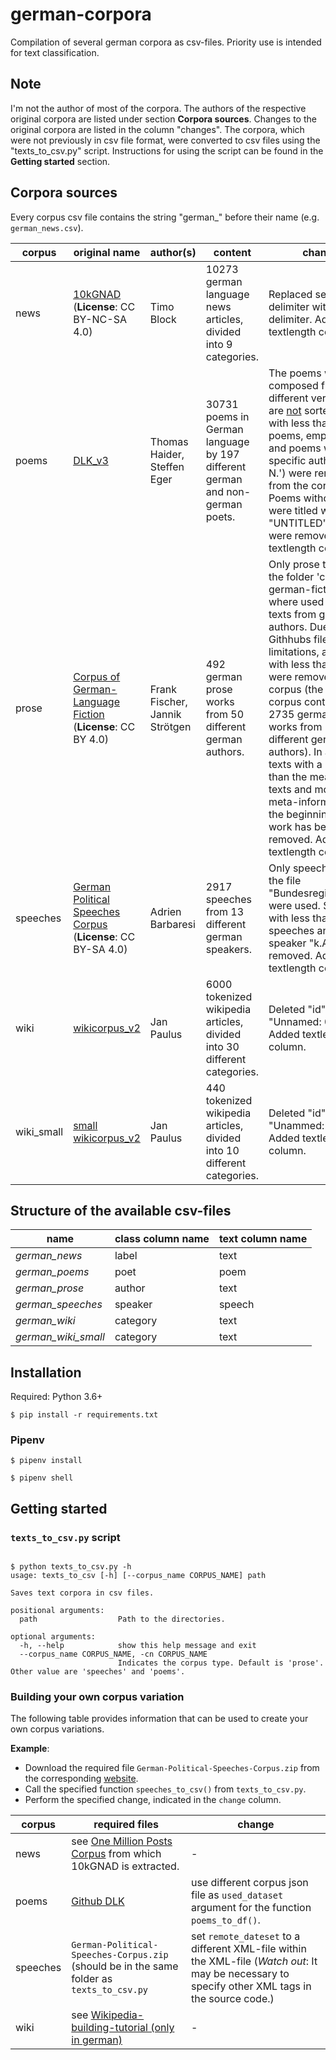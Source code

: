 # german-corpora
Compilation of several german corpora as csv-files. Priority use is intended for text classification.


## Note

I'm not the author of most of the corpora. The authors of the respective original corpora are listed under section **Corpora sources**. Changes to the original corpora are listed in the column "changes". The corpora, which were not previously in csv file format, were converted to csv files using the "texts_to_csv.py" script. Instructions for using the script can be found in the **Getting started** section.

## Corpora sources

Every corpus csv file contains the string "german_" before their name (e.g. `german_news.csv`).

| corpus | original name  | author(s) | content | changes |
| --- | --- | --- | --- | --- |
| news |  [10kGNAD](https://tblock.github.io/10kGNAD/) (**License**: CC BY-NC-SA 4.0) | Timo Block | 10273 german language news articles, divided into 9 categories. | Replaced semicolon delimiter with comma delimiter. Added textlength column.|
| poems | [DLK_v3](https://github.com/tnhaider/DLK) | Thomas Haider, Steffen Eger | 30731 poems in German language by 197 different german and non-german poets. | The poems were composed from the different verses. These are <u>not</u> sorted. Poets with less than 6 poems, empty poems and poems without a specific author (= 'N. N.') were removed from the corpus. Poems without titles were titled with "UNTITLED". Poem ids were removed. Added textlength column. |
| prose | [Corpus of German-Language Fiction](https://figshare.com/articles/Corpus_of_German-Language_Fiction_txt_/4524680/1) (**License**: CC BY 4.0)| Frank Fischer, Jannik Strötgen | 492 german prose works from 50 different german authors. | Only prose texts from the folder 'corpus-of-german-fiction-txt' where used i.e. only texts from german authors. Due to Githhubs file size limitations, authors with less than 6 works were removed from the corpus (the original corpus contained 2735 german prose works from 549 different german authors). In addition, texts with a length less than the mean of all texts and most of the meta-information at the beginning of each work has been removed. Added textlength column.|
| speeches | [German Political Speeches Corpus](https://adrien.barbaresi.eu/corpora/speeches/#data) (**License**: CC BY-SA 4.0) | Adrien Barbaresi | 2917 speeches from 13 different german speakers. | Only speeches from the file "Bundesregierung.xml" were used. Speakers with less than 6 speeches and the speaker "k.A." were removed. Added textlength column.|
| wiki | [wikicorpus_v2](https://github.com/realjanpaulus/german_text_classification_nlp) | Jan Paulus | 6000 tokenized wikipedia articles, divided into 30 different categories. | Deleted "id" and "Unnamed: 0" column. Added textlength column.|
| wiki_small | [small wikicorpus_v2](https://github.com/realjanpaulus/german_text_classification_nlp) | Jan Paulus | 440 tokenized wikipedia articles, divided into 10 different categories. | Deleted "id" and "Unammed: 0" column. Added textlength column.|

## Structure of the available csv-files

| name | class column name | text column name |
| --- | --- | --- |
| *german_news* | label | text |
| *german_poems* | poet | poem |
| *german_prose* | author | text |
| *german_speeches* | speaker| speech |
| *german_wiki* | category | text |
| *german_wiki_small* | category | text |



## Installation

Required: Python 3.6+

`$ pip install -r requirements.txt`


### Pipenv

```
$ pipenv install

$ pipenv shell
```

## Getting started

### `texts_to_csv.py` script

```

$ python texts_to_csv.py -h
usage: texts_to_csv [-h] [--corpus_name CORPUS_NAME] path

Saves text corpora in csv files.

positional arguments:
  path                  Path to the directories.

optional arguments:
  -h, --help            show this help message and exit
  --corpus_name CORPUS_NAME, -cn CORPUS_NAME 
                        Indicates the corpus type. Default is 'prose'. Other value are 'speeches' and 'poems'.

```


### Building your own corpus variation

The following table provides information that can be used to create your own corpus variations.

**Example**: 
* Download the required file `German-Political-Speeches-Corpus.zip` from the corresponding [website](https://adrien.barbaresi.eu/corpora/speeches/#data). 
* Call the specified function `speeches_to_csv()` from `texts_to_csv.py`.
* Perform the specified change, indicated in the `change` column.

| corpus | required files | change |
| --- | --- | --- | 
| news | see [One Million Posts Corpus](https://ofai.github.io/million-post-corpus/) from which 10kGNAD is extracted. | - |
| poems | [Github DLK](https://github.com/tnhaider/DLK) | use different corpus json file as `used_dataset` argument for the function `poems_to_df()`. |
| speeches | `German-Political-Speeches-Corpus.zip` (should be in the same folder as `texts_to_csv.py` | set `remote_dateset` to a different XML-file within the XML-file (*Watch out*: It may be necessary to specify other XML tags in the source code.) |
| wiki | see [Wikipedia-building-tutorial (only in german)](https://github.com/realjanpaulus/german_text_classification_nlp/blob/master/tutorials/Zusatzkapitel%20-%20Wie%20baue%20ich%20mein%20eigenes%20Wikipediakorpus%3F.ipynb) | - |
